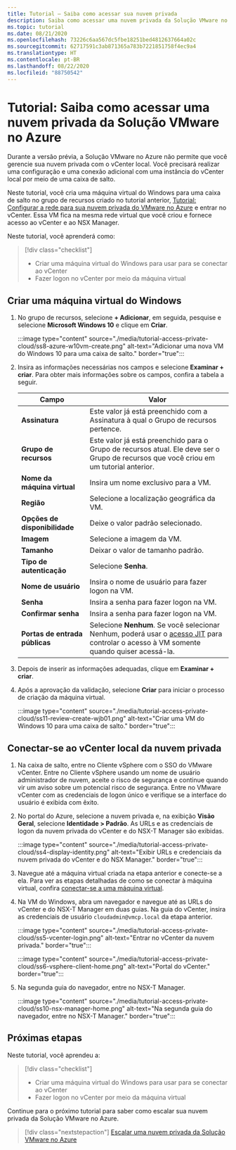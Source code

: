 ```yaml
---
title: Tutorial – Saiba como acessar sua nuvem privada
description: Saiba como acessar uma nuvem privada da Solução VMware no Azure
ms.topic: tutorial
ms.date: 08/21/2020
ms.openlocfilehash: 73226c6aa567dc5fbe18251bed4812637664a02c
ms.sourcegitcommit: 62717591c3ab871365a783b7221851758f4ec9a4
ms.translationtype: HT
ms.contentlocale: pt-BR
ms.lasthandoff: 08/22/2020
ms.locfileid: "88750542"
---
```

# <a name="tutorial-learn-how-to-access-an-azure-vmware-solution-private-cloud"></a>Tutorial: Saiba como acessar uma nuvem privada da Solução VMware no Azure

Durante a versão prévia, a Solução VMware no Azure não permite que você gerencie sua nuvem privada com o vCenter local. Você precisará realizar uma configuração e uma conexão adicional com uma instância do vCenter local por meio de uma caixa de salto. 

Neste tutorial, você cria uma máquina virtual do Windows para uma caixa de salto no grupo de recursos criado no tutorial anterior, [Tutorial: Configurar a rede para sua nuvem privada do VMware no Azure](tutorial-configure-networking.md) e entrar no vCenter. Essa VM fica na mesma rede virtual que você criou e fornece acesso ao vCenter e ao NSX Manager. 

Neste tutorial, você aprenderá como:

> [!div class="checklist"]
> * Criar uma máquina virtual do Windows para usar para se conectar ao vCenter
> * Fazer logon no vCenter por meio da máquina virtual

## <a name="create-a-new-windows-virtual-machine"></a>Criar uma máquina virtual do Windows

1. No grupo de recursos, selecione **+ Adicionar**, em seguida, pesquise e selecione **Microsoft Windows 10** e clique em **Criar**.

   :::image type="content" source="./media/tutorial-access-private-cloud/ss8-azure-w10vm-create.png" alt-text="Adicionar uma nova VM do Windows 10 para uma caixa de salto." border="true":::

1. Insira as informações necessárias nos campos e selecione **Examinar + criar**. Para obter mais informações sobre os campos, confira a tabela a seguir.

   | Campo | Valor |
   | --- | --- |
   | **Assinatura** | Este valor já está preenchido com a Assinatura à qual o Grupo de recursos pertence. |
   | **Grupo de recursos** | Este valor já está preenchido para o Grupo de recursos atual. Ele deve ser o Grupo de recursos que você criou em um tutorial anterior. |
   | **Nome da máquina virtual** | Insira um nome exclusivo para a VM. |
   | **Região** | Selecione a localização geográfica da VM. |
   | **Opções de disponibilidade** | Deixe o valor padrão selecionado. |
   | **Imagem** | Selecione a imagem da VM. |
   | **Tamanho** | Deixar o valor de tamanho padrão. |
   | **Tipo de autenticação**  | Selecione **Senha**. |
   | **Nome de usuário** | Insira o nome de usuário para fazer logon na VM. |
   | **Senha** | Insira a senha para fazer logon na VM. |
   | **Confirmar senha** | Insira a senha para fazer logon na VM. |
   | **Portas de entrada públicas** | Selecione **Nenhum**. Se você selecionar Nenhum, poderá usar o [acesso JIT](../security-center/security-center-just-in-time.md#jit-configure) para controlar o acesso à VM somente quando quiser acessá-la.  |

1. Depois de inserir as informações adequadas, clique em **Examinar + criar**. 
1. Após a aprovação da validação, selecione **Criar** para iniciar o processo de criação da máquina virtual.

   :::image type="content" source="./media/tutorial-access-private-cloud/ss11-review-create-wjb01.png" alt-text="Criar uma VM do Windows 10 para uma caixa de salto." border="true":::

## <a name="connect-to-the-local-vcenter-of-your-private-cloud"></a>Conectar-se ao vCenter local da nuvem privada

1. Na caixa de salto, entre no Cliente vSphere com o SSO do VMware vCenter. Entre no Cliente vSphere usando um nome de usuário administrador de nuvem, aceite o risco de segurança e continue quando vir um aviso sobre um potencial risco de segurança. Entre no VMware vCenter com as credenciais de logon único e verifique se a interface do usuário é exibida com êxito.

1. No portal do Azure, selecione a nuvem privada e, na exibição **Visão Geral**, selecione **Identidade > Padrão**. As URLs e as credenciais de logon da nuvem privada do vCenter e do NSX-T Manager são exibidas.

   :::image type="content" source="./media/tutorial-access-private-cloud/ss4-display-identity.png" alt-text="Exibir URLs e credenciais da nuvem privada do vCenter e do NSX Manager." border="true":::

1. Navegue até a máquina virtual criada na etapa anterior e conecte-se a ela. Para ver as etapas detalhadas de como se conectar à máquina virtual, confira [conectar-se a uma máquina virtual](../virtual-machines/windows/connect-logon.md#connect-to-the-virtual-machine).

1. Na VM do Windows, abra um navegador e navegue até as URLs do vCenter e do NSX-T Manager em duas guias. Na guia do vCenter, insira as credenciais de usuário `cloudadmin@vmcp.local` da etapa anterior.

   :::image type="content" source="./media/tutorial-access-private-cloud/ss5-vcenter-login.png" alt-text="Entrar no vCenter da nuvem privada." border="true":::

   :::image type="content" source="./media/tutorial-access-private-cloud/ss6-vsphere-client-home.png" alt-text="Portal do vCenter." border="true":::

1. Na segunda guia do navegador, entre no NSX-T Manager.

   :::image type="content" source="./media/tutorial-access-private-cloud/ss10-nsx-manager-home.png" alt-text="Na segunda guia do navegador, entre no NSX-T Manager." border="true":::

## <a name="next-steps"></a>Próximas etapas

Neste tutorial, você aprendeu a:

> [!div class="checklist"]
> * Criar uma máquina virtual do Windows para usar para se conectar ao vCenter
> * Fazer logon no vCenter por meio da máquina virtual

Continue para o próximo tutorial para saber como escalar sua nuvem privada da Solução VMware no Azure.

> [!div class="nextstepaction"]
> [Escalar uma nuvem privada da Solução VMware no Azure](tutorial-scale-private-cloud.md)
